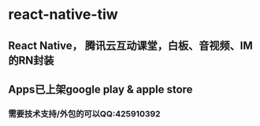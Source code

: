 # react-native-tiw
## React Native， 腾讯云互动课堂，白板、音视频、IM的RN封装
## Apps已上架google play & apple store
### 需要技术支持/外包的可以QQ:425910392
